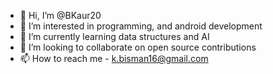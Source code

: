 - 👋 Hi, I’m @BKaur20
- 👀 I’m interested in programming, and android development
- 🌱 I’m currently learning data structures and AI
- 💞️ I’m looking to collaborate on open source contributions
- 📫 How to reach me - k.bisman16@gmail.com

<!---
BKaur20/BKaur20 is a ✨ special ✨ repository because its `README.md` (this file) appears on your GitHub profile.
You can click the Preview link to take a look at your changes.
--->
